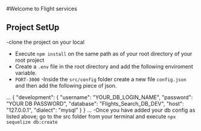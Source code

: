 
#Welcome to Flight services

## Project SetUp
-clone the project on your local 
- Execute `npm install` on the same path as of your root directory of your root project 
- Create a `.env` file in the root directory and add the following enviroment variable.
- `PORT-3000`
-Inside the `src/config` folder create a new file `config.json` and then add the following piece of json.
 
...
{
  "development": {
    "username": "YOUR_DB_LOGIN_NAME",
    "password": "YOUR DB PASSWORD",
    "database": "Flights_Search_DB_DEV",
    "host": "127.0.0.1",
    "dialect": "mysql"
  }
  }
...
-Once you have added your db config as listed above; go to the src folder from your terminal and execute `npx sequelize db:create`
